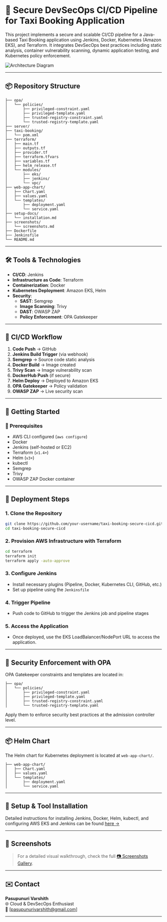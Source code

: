 
# 🚀 Secure DevSecOps CI/CD Pipeline for Taxi Booking Application

This project implements a secure and scalable CI/CD pipeline for a Java-based Taxi Booking application using Jenkins, Docker, Kubernetes (Amazon EKS), and Terraform. It integrates DevSecOps best practices including static analysis, container vulnerability scanning, dynamic application testing, and Kubernetes policy enforcement.

![Architecture Diagram](https://github.com/user-attachments/assets/6e3a1736-78d9-4b03-b6f8-088c24f8c595)

---

## 📦 Repository Structure
```
├── opa/
│   └── policies/
│       ├── privileged-constraint.yaml
│       ├── privileged-template.yaml
│       ├── trusted-registry-constraint.yaml
│       └── trusted-registry-template.yaml
├── server/
├── taxi-booking/
│   └── pom.xml
├── terraform/
│   ├── main.tf
│   ├── outputs.tf
│   ├── provider.tf
│   ├── terraform.tfvars
│   ├── variables.tf
│   ├── helm_release.tf
│   └── modules/
│       ├── eks/
│       ├── jenkins/
│       └── vpc/
├── web-app-chart/
│   ├── Chart.yaml
│   ├── values.yaml
│   └── templates/
│       ├── deployment.yaml
│       └── service.yaml
├── setup-docs/
│   └── installation.md
├── screenshots/
│   └── screenshots.md
├── Dockerfile
├── Jenkinsfile
└── README.md

```

---

## 🛠 Tools & Technologies

- **CI/CD**: Jenkins
- **Infrastructure as Code**: Terraform
- **Containerization**: Docker
- **Kubernetes Deployment**: Amazon EKS, Helm
- **Security**:
  - **SAST**: Semgrep
  - **Image Scanning**: Trivy
  - **DAST**: OWASP ZAP
  - **Policy Enforcement**: OPA Gatekeeper

---

## 🔁 CI/CD Workflow

1. **Code Push** → GitHub
2. **Jenkins Build Trigger** (via webhook)
3. **Semgrep** → Source code static analysis
4. **Docker Build** → Image created
5. **Trivy Scan** → Image vulnerability scan
6. **DockerHub Push** (if secure)
7. **Helm Deploy** → Deployed to Amazon EKS
8. **OPA Gatekeeper** → Policy validation
9. **OWASP ZAP** → Live security scan

---

## 🚀 Getting Started

### 🔧 Prerequisites

- AWS CLI configured (`aws configure`)
- Docker
- Jenkins (self-hosted or EC2)
- Terraform (`v1.4+`)
- Helm (`v3+`)
- kubectl
- Semgrep
- Trivy
- OWASP ZAP Docker container

---

## 🧪 Deployment Steps

### 1. Clone the Repository

```bash
git clone https://github.com/your-username/taxi-booking-secure-cicd.git
cd taxi-booking-secure-cicd
```

### 2. Provision AWS Infrastructure with Terraform

```bash
cd terraform
terraform init
terraform apply -auto-approve
```

### 3. Configure Jenkins

- Install necessary plugins (Pipeline, Docker, Kubernetes CLI, GitHub, etc.)
- Set up pipeline using the `Jenkinsfile`

### 4. Trigger Pipeline

- Push code to GitHub to trigger the Jenkins job and pipeline stages

### 5. Access the Application

- Once deployed, use the EKS LoadBalancer/NodePort URL to access the application.

---

## 🔐 Security Enforcement with OPA

OPA Gatekeeper constraints and templates are located in:

```
├── opa/
│   └── policies/
│       ├── privileged-constraint.yaml
│       ├── privileged-template.yaml
│       ├── trusted-registry-constraint.yaml
│       └── trusted-registry-template.yaml
```

Apply them to enforce security best practices at the admission controller level.

---

## 📦 Helm Chart

The Helm chart for Kubernetes deployment is located at `web-app-chart/`.

```
├── web-app-chart/
│   ├── Chart.yaml
│   ├── values.yaml
│   └── templates/
│       ├── deployment.yaml
│       └── service.yaml
```

---

## 📂 Setup & Tool Installation

Detailed instructions for installing Jenkins, Docker, Helm, kubectl, and configuring AWS EKS and Jenkins can be found [here →](./setup-docs/installation.md)

---

## 📱 Screenshots

> For a detailed visual walkthrough, check the full [📷 Screenshots Gallery](./screenshots/screenshots.md).
---

## ✉️ Contact

**Pasupunuri Varshith**  
🌐 Cloud & DevSecOps Enthusiast  
📧 [pasupunurivarshith@gmail.com]

---

